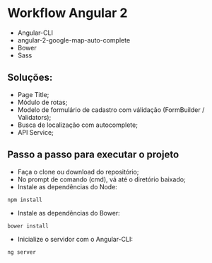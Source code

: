 # Workflow Angular 2
- Angular-CLI
- angular-2-google-map-auto-complete
- Bower
- Sass

## Soluções:
- Page Title;
- Módulo de rotas;
- Modelo de formulário de cadastro com válidação (FormBuilder / Validators);
- Busca de localização com autocomplete;
- API Service;

## Passo a passo para executar o projeto
- Faça o clone ou download do repositório;
- No prompt de comando (cmd), vá até o diretório baixado;
- Instale as dependências do Node:
```
npm install
```
- Instale as dependências do Bower:
```
bower install
```
- Inicialize o servidor com o Angular-CLI:
```
ng server
```
